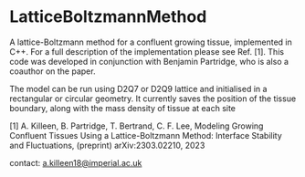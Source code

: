 # LatticeBoltzmannMethod
A lattice-Boltzmann method for a confluent growing tissue, implemented in C++. For a full description of the implementation please see Ref. [1]. This code was developed in conjunction with Benjamin Partridge, who is also a coauthor on the paper.

The model can be run using D2Q7 or D2Q9 lattice and initialised in a rectangular or circular geometry. It currently saves the position of the tissue boundary, along with the mass density of tissue at each site

[1] A. Killeen, B. Partridge, T. Bertrand, C. F. Lee, Modeling Growing Confluent Tissues Using a Lattice-Boltzmann Method: Interface Stability and Fluctuations, (preprint) arXiv:2303.02210, 2023

contact: a.killeen18@imperial.ac.uk
